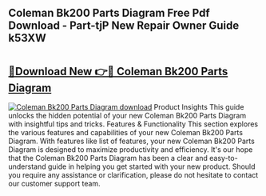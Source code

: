 ## Coleman Bk200 Parts Diagram Free Pdf Download - Part-tjP New Repair Owner Guide k53XW

# <h2><a href="http://dfoqflt.blite.top/?on=Coleman+Bk200+Parts+Diagram">🔗Download New 👉🔴 Coleman Bk200 Parts Diagram</a></h2>

[![Coleman Bk200 Parts Diagram download](https://i.imgur.com/lujVjoI.png)](http://dfoqflt.blite.top/?on=Coleman+Bk200+Parts+Diagram)
Product Insights This guide unlocks the hidden potential of your new Coleman Bk200 Parts Diagram with insightful tips and tricks. Features & Functionality This section explores the various features and capabilities of your new Coleman Bk200 Parts Diagram. With features like list of features, your new Coleman Bk200 Parts Diagram is designed to maximize productivity and efficiency. It's our hope that the Coleman Bk200 Parts Diagram has been a clear and easy-to-understand guide in helping you get started with your new product. Should you require any assistance or clarification, please do not hesitate to contact our customer support team.

